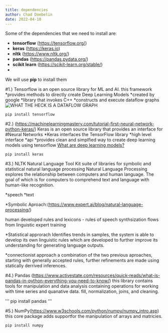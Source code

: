 ```yaml
---
title: dependencies
author: Chad Doebelin
date: 2022-04-10
---
```


Some of the dependencies that we need to install are:

- **tensorflow** (https://tensorflow.org/)
- **keras** (https://keras.io)
- **nltk** (https://www.nltk.org/)
- **pandas** (https://pandas.pydata.org/)
- **scikit learn** (https://scikit-learn.org/stable/)
- 

We will use **pip** to install them

#1.)
Tensorflow is an open source library for ML and AI. 
this framework
*provides methods to directly create Deep Learning Models
*created by google
*library that invokes C++
*constructs and execute dataflow graphs
![WHAT THE HECK IS A DATAFLOW GRAPH](https://www.datasciencecentral.com/understanding-dataflow-graphs-in-tensorflow/)

```
pip install tensorflow
```

#2.) 
(https://machinelearningmastery.com/tutorial-first-neural-network-python-keras/)
Keras is an open source library that provides an interface for #Neural Networks
*Keras interfaces the TensorFlow library
*high level interface 
*api
*provides clean and simplfied way to create deep learning models using tensorflow
[What are deep learning models?](https://www.simplilearn.com/tutorials/deep-learning-tutorial/deep-learning-algorithm)


```
pip install keras
```

#3.)
NLTK
Natural Language Tool Kit
suite of libraries for symbolic and statistical natural language processing
Natural Language Processing explores the relationship between computers and human language.
The goal of which is for computers to comprehend text and language with human-like recognition.

*speech
*text

*Symbolic Aproach:(https://www.expert.ai/blog/natural-language-processing/)

human developed rules and lexicons - rules of speech
synthsization flows from linguistic expert training

*Statistical approrach
Identifies trends in samples, the system is able to develop its own linguistic rules which are developed to further 
improve its understanding for generating language outputs.

*connectionist approach 
a combination of the two previous aproaches, starting with generally accepted rules, further refinements are made using statically derrived inferences.

#4.)
Pandas (https://www.activestate.com/resources/quick-reads/what-is-pandas-in-python-everything-you-need-to-know/)
this library contains tools for manipulation and data analysis 
containing operations for working with time series and quanative data.
fill, normalization, joins, and cleaning.

'''
pip install pandas
'''


#5.) 
NumPy(https://www.w3schools.com/python/numpy/numpy_intro.asp)
this core package adds supportfor the manipulation of arrays and matricies.

```
pip install numpy
```



